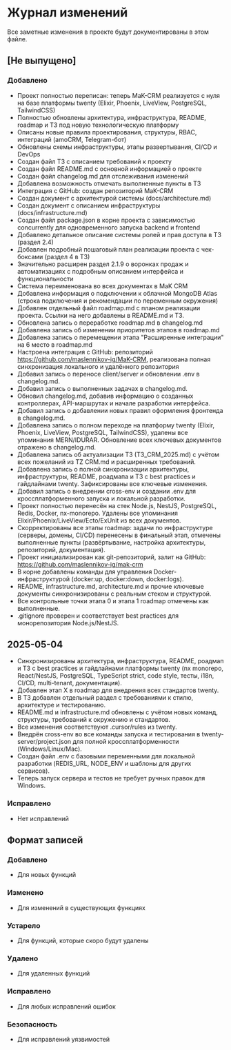 # Журнал изменений

Все заметные изменения в проекте будут документированы в этом файле.

## [Не выпущено]

### Добавлено
- Проект полностью переписан: теперь MaK-CRM реализуется с нуля на базе платформы twenty (Elixir, Phoenix, LiveView, PostgreSQL, TailwindCSS)
- Полностью обновлены архитектура, инфраструктура, README, roadmap и ТЗ под новую технологическую платформу
- Описаны новые правила проектирования, структуры, RBAC, интеграций (amoCRM, Telegram-бот)
- Обновлены схемы инфраструктуры, этапы развертывания, CI/CD и DevOps
- Создан файл ТЗ с описанием требований к проекту
- Создан файл README.md с основной информацией о проекте
- Создан файл changelog.md для отслеживания изменений
- Добавлена возможность отмечать выполненные пункты в ТЗ
- Интеграция с GitHub: создан репозиторий MaK-CRM
- Создан документ с архитектурой системы (docs/architecture.md)
- Создан документ с описанием инфраструктуры (docs/infrastructure.md)
- Создан файл package.json в корне проекта с зависимостью concurrently для одновременного запуска backend и frontend
- Добавлено детальное описание системы ролей и прав доступа в ТЗ (раздел 2.4)
- Добавлен подробный пошаговый план реализации проекта с чек-боксами (раздел 4 в ТЗ)
- Значительно расширен раздел 2.1.9 о воронках продаж и автоматизациях с подробным описанием интерфейса и функциональности
- Система переименована во всех документах в MaK CRM
- Добавлена информация о подключении к облачной MongoDB Atlas (строка подключения и рекомендации по переменным окружения)
- Добавлен отдельный файл roadmap.md с планом реализации проекта. Ссылки на него добавлены в README.md и ТЗ.
- Обновлена запись о переработке roadmap.md в changelog.md
- Добавлена запись об изменении приоритетов этапов в roadmap.md
- Добавлена запись о перемещении этапа "Расширенные интеграции" на 6 место в roadmap.md
- Настроена интеграция с GitHub: репозиторий https://github.com/maslennikov-ig/MaK-CRM, реализована полная синхронизация локального и удалённого репозитория
- Добавил запись о переносе client/server и обновлении .env в changelog.md.
- Добавил запись о выполненных задачах в changelog.md.
- Обновил changelog.md, добавив информацию о созданных контроллерах, API-маршрутах и начале разработки интерфейса.
- Добавил запись о добавлении новых правил оформления фронтенда в changelog.md.
- Добавлена запись о полном переходе на платформу twenty (Elixir, Phoenix, LiveView, PostgreSQL, TailwindCSS), удалены все упоминания MERN/IDURAR. Обновление всех ключевых документов отражено в changelog.md.
- Добавлена запись об актуализации ТЗ (ТЗ_CRM_2025.md) с учётом всех пожеланий из TZ CRM.md и расширенных требований.
- Добавлена запись о полной синхронизации архитектуры, инфраструктуры, README, роадмапа и ТЗ с best practices и гайдлайнами twenty. Зафиксированы все ключевые изменения.
- Добавил запись о внедрении cross-env и создании .env для кроссплатформенного запуска и локальной разработки.
- Проект полностью перенесён на стек Node.js, NestJS, PostgreSQL, Redis, Docker, nx-monorepo. Удалены все упоминания Elixir/Phoenix/LiveView/Ecto/ExUnit из всех документов.
- Скорректированы все этапы roadmap: задачи по инфраструктуре (серверы, домены, CI/CD) перенесены в финальный этап, отмечены выполненные пункты (развёртывание, настройка архитектуры, репозиторий, документация).
- Проект инициализирован как git-репозиторий, залит на GitHub: https://github.com/maslennikov-ig/mak-crm
- В корне добавлены команды для управления Docker-инфраструктурой (docker:up, docker:down, docker:logs).
- README, infrastructure.md, architecture.md и прочие ключевые документы синхронизированы с реальным стеком и структурой.
- Все контрольные точки этапа 0 и этапа 1 roadmap отмечены как выполненные.
- .gitignore проверен и соответствует best practices для монорепозитория Node.js/NestJS.

## 2025-05-04
- Синхронизированы архитектура, инфраструктура, README, роадмап и ТЗ с best practices и гайдлайнами платформы twenty (nx monorepo, React/NestJS, PostgreSQL, TypeScript strict, code style, тесты, i18n, CI/CD, multi-tenant, документация).
- Добавлен этап X в roadmap для внедрения всех стандартов twenty.
- В ТЗ добавлен отдельный раздел с требованиями к стилю, архитектуре и тестированию.
- README.md и infrastructure.md обновлены с учётом новых команд, структуры, требований к окружению и стандартов.
- Все изменения соответствуют .cursor/rules из twenty.
- Внедрён cross-env во все команды запуска и тестирования в twenty-server/project.json для полной кроссплатформенности (Windows/Linux/Mac).
- Создан файл .env с базовыми переменными для локальной разработки (REDIS_URL, NODE_ENV и шаблоны для других сервисов).
- Теперь запуск сервера и тестов не требует ручных правок для Windows.

### Исправлено
- Нет исправлений

## Формат записей

### Добавлено
- Для новых функций

### Изменено
- Для изменений в существующих функциях

### Устарело
- Для функций, которые скоро будут удалены

### Удалено
- Для удаленных функций

### Исправлено
- Для любых исправлений ошибок

### Безопасность
- Для исправлений уязвимостей
